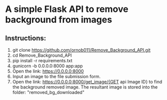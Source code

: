 # A simple Flask API to remove background from images

## Instructions:

1. git clone https://github.com/ornob011/Remove_Background_API.git
2. cd Remove_Background_API
3. pip install -r requirements.txt
4. gunicorn -b 0.0.0.0:8000 app:app
5. Open the link: https://0.0.0.0:8000
6. Input an image to the file submission form.
7. Open the link: https://0.0.0.0:8000/get_image/{GET api Image ID} to find the background removed image. The resultant image is stored into the folder: "removed_bg_downloaded"